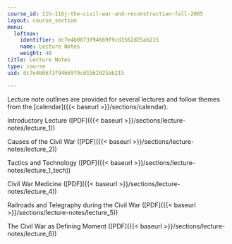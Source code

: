 ```yaml
---
course_id: 21h-116j-the-civil-war-and-reconstruction-fall-2005
layout: course_section
menu:
  leftnav:
    identifier: dc7e4b0673f94669f9cd1562d25ab215
    name: Lecture Notes
    weight: 40
title: Lecture Notes
type: course
uid: dc7e4b0673f94669f9cd1562d25ab215

---
```


Lecture note outlines are provided for several lectures and follow themes from the [calendar]({{< baseurl >}}/sections/calendar).

Introductory Lecture ([PDF]({{< baseurl >}}/sections/lecture-notes/lecture_1))

Causes of the Civil War ([PDF]({{< baseurl >}}/sections/lecture-notes/lecture_2))

Tactics and Technology ([PDF]({{< baseurl >}}/sections/lecture-notes/lecture_1_tech))

Civil War Medicine ([PDF]({{< baseurl >}}/sections/lecture-notes/lecture_4))

Railroads and Telegraphy during the Civil War ([PDF]({{< baseurl >}}/sections/lecture-notes/lecture_5))

The Civil War as Defining Moment ([PDF]({{< baseurl >}}/sections/lecture-notes/lecture_6))